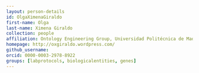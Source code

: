 ```yaml
---
layout: person-details
id: OlgaXimenaGiraldo
first-name: Olga
last-name: Ximena Giraldo
collection: people
affiliation: Ontology Engineering Group, Universidad Politécnica de Madrid, Spain
homepage: http://oxgiraldo.wordpress.com/
github_username:
orcid: 0000-0003-2978-8922
groups: [labprotocols, biologicalentities, genes]
---
```

